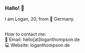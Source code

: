 ### Hallo! 👋

<!--
**Logxn/Logxn** is a ✨ _special_ ✨ repository because its `README.md` (this file) appears on your GitHub profile.

Here are some ideas to get you started:

- 🔭 I’m currently working on ...
- 🌱 I’m currently learning ...
- 👯 I’m looking to collaborate on ...
- 🤔 I’m looking for help with ...
- 💬 Ask me about ...
- 📫 How to reach me: ...
- 😄 Pronouns: ...
- ⚡ Fun fact: ...
-->

I am Logan, 20, from 📍 Germany.<br><br>

How to contact me:<br>
📧 Email: hello[at]loganthompson.de<br>
💻 Website: loganthompson.de<br>
